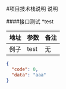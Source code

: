 #项目技术栈说明
说明

####接口测试
*test

|地址      |参数 |备注|
|----------|----|---|
|    例子      | test   |  无 |

```json
{
  "code": 0,
  "data": "aaa"
}
```
